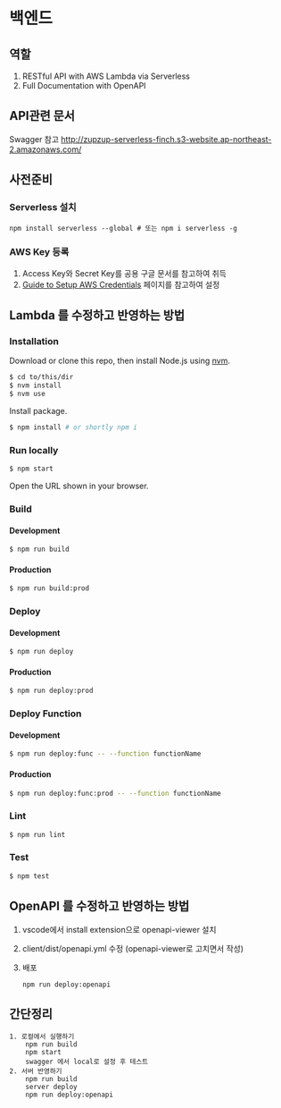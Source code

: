 # 백엔드

## 역할
1. RESTful API with AWS Lambda via Serverless
2. Full Documentation with OpenAPI

## API관련 문서
Swagger 참고
http://zupzup-serverless-finch.s3-website.ap-northeast-2.amazonaws.com/


## 사전준비

### Serverless 설치
```
npm install serverless --global # 또는 npm i serverless -g
```

### AWS Key 등록

1. Access Key와 Secret Key를 공용 구글 문서를 참고하여 취득
2. [Guide to Setup AWS Credentials](https://serverless.com/framework/docs/providers/aws/guide/credentials#using-aws-profiles) 페이지를 참고하여 설정


## Lambda 를 수정하고 반영하는 방법

### Installation

Download or clone this repo, then install Node.js using [nvm](https://github.com/creationix/nvm "creationix/nvm: Node Version Manager - Simple bash script to manage multiple active node.js versions").

```bash
$ cd to/this/dir
$ nvm install
$ nvm use
```

Install package.

```bash
$ npm install # or shortly npm i
```

### Run locally

```bash
$ npm start
```

Open the URL shown in your browser.

### Build

#### Development

```bash
$ npm run build
```

#### Production

```bash
$ npm run build:prod
```

### Deploy

#### Development

```bash
$ npm run deploy
```

#### Production

```bash
$ npm run deploy:prod
```

### Deploy Function

#### Development

```bash
$ npm run deploy:func -- --function functionName
```

#### Production

```bash
$ npm run deploy:func:prod -- --function functionName
```

### Lint

```bash
$ npm run lint
```

### Test

```bash
$ npm test
```

## OpenAPI 를 수정하고 반영하는 방법

1. vscode에서 install extension으로  openapi-viewer 설치

2. client/dist/openapi.yml 수정 (openapi-viewer로 고치면서 작성)

3. 배포
    ```
    npm run deploy:openapi
    ```

## 간단정리 
    1. 로컬에서 실행하기 
        npm run build
        npm start
        swagger 에서 local로 설정 후 테스트 
    2. 서버 반영하기 
        npm run build
        server deploy
        npm run deploy:openapi